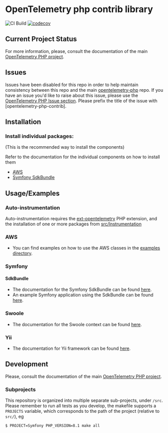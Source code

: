 # OpenTelemetry php contrib library

![CI Build](https://github.com/open-telemetry/opentelemetry-php-contrib/workflows/PHP%20QA/badge.svg)
[![codecov](https://codecov.io/gh/open-telemetry/opentelemetry-php-contrib/branch/main/graph/badge.svg)](https://codecov.io/gh/open-telemetry/opentelemetry-php-contrib)

## Current Project Status
For more information, please, consult the documentation of the main [OpenTelemetry PHP project][opentelemetry-php].

## Issues

Issues have been disabled for this repo in order to help maintain consistency between this repo and the main [opentelemetry-php] repo. If you have an issue you'd like to raise about this issue, please use the [OpenTelemetry PHP Issue section](https://github.com/open-telemetry/opentelemetry-php/issues/new/choose). Please prefix the title of the issue with [opentelemetry-php-contrib].

## Installation

### Install individual packages:

(This is the recommended way to install the components)

Refer to the documentation for the individual components on how to install them

- [AWS](/src/Aws/README.md)
- [Symfony SdkBundle](/src/Symfony/README.md)

## Usage/Examples

### Auto-instrumentation

Auto-instrumentation requires the [ext-opentelemetry] PHP extension, and
the installation of one or more packages from [src/Instrumentation](./src/Instrumentation)

### AWS

- You can find examples on how to use the AWS classes in the [examples directory](/examples/aws/README.md).

### Symfony

#### SdkBundle

- The documentation for the Symfony SdkBundle can be found [here](/src/Symfony/README.md).
- An example Symfony application using the SdkBundle can be found [here](https://github.com/opentelemetry-php/otel-sdk-bundle-example-sf5).

### Swoole

- The documentation for the Swoole context can be found [here](/src/Context/Swoole/README.md).

### Yii

- The documentation for Yii framework can be found [here](/src/Instrumentation/Yii/README.md).

## Development

Please, consult the documentation of the main [OpenTelemetry PHP project][opentelemetry-php].

### Subprojects

This repository is organized into multiple separate sub-projects, under `/src`.
Please remember to run all tests as you develop, the makefile supports a `PROJECTS` variable, which corresponds to the path of the project (relative to `src/`), eg

```
$ PROJECT=Symfony PHP_VERSION=8.1 make all
```

<!-- References -->

[opentelemetry-php]: https://github.com/open-telemetry/opentelemetry-php
[ext-opentelemetry]: https://pecl.php.net/package/opentelemetry
